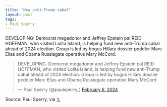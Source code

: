 ```yaml
---
title: "New anti-Trump cabal"
layout: post
tags:
- Paul Sperry
---
```


DEVELOPING: Democrat megadonor and Jeffrey Epstein pal REID HOFFMAN, who visited Lolita Island, is helping fund new anti-Trump cabal ahead of 2024 election. Group is led by bogus Hillary dossier peddler Marc Elias and Obama Russiagate operative Mary McCord.

<blockquote class="twitter-tweet"><p lang="en" dir="ltr">DEVELOPING: Democrat megadonor and Jeffrey Epstein pal REID HOFFMAN, who visited Lolita Island, is helping fund new anti-Trump cabal ahead of 2024 election. Group is led by bogus Hillary dossier peddler Marc Elias and Obama Russiagate operative Mary McCord</p>&mdash; Paul Sperry (@paulsperry_) <a href="https://twitter.com/paulsperry_/status/1754727436065849540?ref_src=twsrc%5Etfw">February 6, 2024</a></blockquote> <script async src="https://platform.twitter.com/widgets.js" charset="utf-8"></script>

Source: Paul Sperry, via [𝕏](https://x.com)
